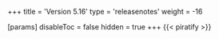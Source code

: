 +++
title = 'Version 5.16'
type = 'releasenotes'
weight = -16

[params]
  disableToc = false
  hidden = true
+++
{{< piratify >}}
